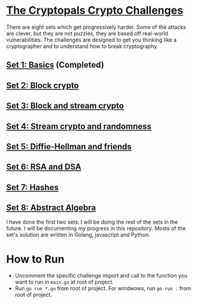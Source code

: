# [The Cryptopals Crypto Challenges](https://cryptopals.com/)

There are eight sets which get progressively harder. Some of the attacks are clever, but they are not puzzles, they are based off real-world vulnerabilities. The challenges are designed to get you thinking like a cryptographer and to understand how to break cryptography.

## [Set 1: Basics](https://cryptopals.com/sets/1) (Completed)

## [Set 2: Block crypto](https://cryptopals.com/sets/2)

## [Set 3: Block and stream crypto](https://cryptopals.com/sets/3)

## [Set 4: Stream crypto and randomness](https://cryptopals.com/sets/4)

## [Set 5: Diffie-Hellman and friends](https://cryptopals.com/sets/5)

## [Set 6: RSA and DSA](https://cryptopals.com/sets/6)

## [Set 7: Hashes](https://cryptopals.com/sets/7)

## [Set 8: Abstract Algebra](https://cryptopals.com/sets/8)

I have done the first two sets. I will be doing the rest of the sets in the future. I will be documenting my progress in this repository. Mosts of the set's solution are written in Golang, javascript and Python.

# How to Run

- Uncomment the specific challenge import and call to the function you want to run in `main.go` at root of project.
- Run `go run *.go` from root of project. For windwows, run `go run .` from root of project.
